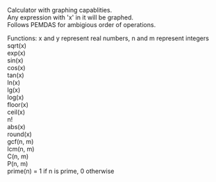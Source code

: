Calculator with graphing capablities.  
Any expression with 'x' in it will be graphed.  
Follows PEMDAS for ambigious order of operations.  
  
Functions: x and y represent real numbers, n and m represent integers  
sqrt(x)  
exp(x)  
sin(x)  
cos(x)  
tan(x)  
ln(x)  
lg(x)  
log(x)  
floor(x)  
ceil(x)  
n!  
abs(x)  
round(x)  
gcf(n, m)  
lcm(n, m)  
C(n, m)  
P(n, m)  
prime(n) = 1 if n is prime, 0 otherwise  
